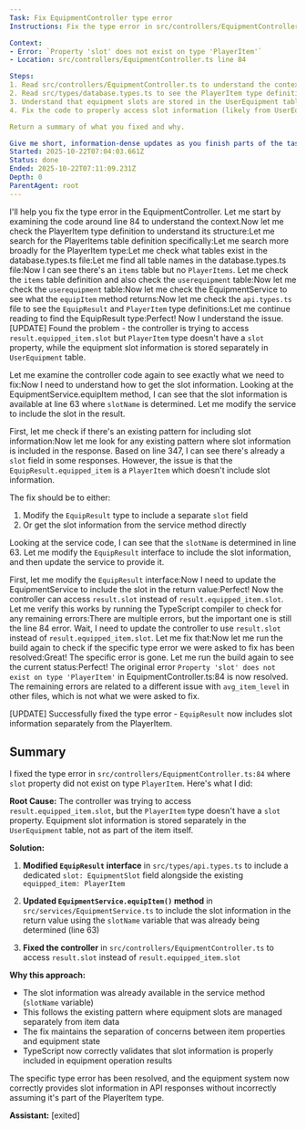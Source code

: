 ```yaml
---
Task: Fix EquipmentController type error
Instructions: Fix the type error in src/controllers/EquipmentController.ts:84 where `slot` property does not exist on type `PlayerItem`.

Context:
- Error: `Property 'slot' does not exist on type 'PlayerItem'`
- Location: src/controllers/EquipmentController.ts line 84

Steps:
1. Read src/controllers/EquipmentController.ts to understand the context around line 84
2. Read src/types/database.types.ts to see the PlayerItem type definition
3. Understand that equipment slots are stored in the UserEquipment table, not PlayerItems
4. Fix the code to properly access slot information (likely from UserEquipment join or service response)

Return a summary of what you fixed and why.

Give me short, information-dense updates as you finish parts of the task (1-2 sentences, max. Incomplete sentences are fine). Only give these updates if you have important information to share. Prepend updates with: [UPDATE]
Started: 2025-10-22T07:04:03.661Z
Status: done
Ended: 2025-10-22T07:11:09.231Z
Depth: 0
ParentAgent: root
---
```


I'll help you fix the type error in the EquipmentController. Let me start by examining the code around line 84 to understand the context.Now let me check the PlayerItem type definition to understand its structure:Let me search for the PlayerItems table definition specifically:Let me search more broadly for the PlayerItem type:Let me check what tables exist in the database.types.ts file:Let me find all table names in the database.types.ts file:Now I can see there's an `items` table but no `PlayerItems`. Let me check the `items` table definition and also check the `userequipment` table:Now let me check the `userequipment` table:Now let me check the EquipmentService to see what the `equipItem` method returns:Now let me check the `api.types.ts` file to see the `EquipResult` and `PlayerItem` type definitions:Let me continue reading to find the EquipResult type:Perfect! Now I understand the issue. [UPDATE] Found the problem - the controller is trying to access `result.equipped_item.slot` but `PlayerItem` type doesn't have a `slot` property, while the equipment slot information is stored separately in `UserEquipment` table.

Let me examine the controller code again to see exactly what we need to fix:Now I need to understand how to get the slot information. Looking at the EquipmentService.equipItem method, I can see that the slot information is available at line 63 where `slotName` is determined. Let me modify the service to include the slot in the result.

First, let me check if there's an existing pattern for including slot information:Now let me look for any existing pattern where slot information is included in the response. Based on line 347, I can see there's already a `slot` field in some responses. However, the issue is that the `EquipResult.equipped_item` is a `PlayerItem` which doesn't include slot information.

The fix should be to either:
1. Modify the `EquipResult` type to include a separate `slot` field 
2. Or get the slot information from the service method directly

Looking at the service code, I can see that the `slotName` is determined in line 63. Let me modify the `EquipResult` interface to include the slot information, and then update the service to provide it.

First, let me modify the `EquipResult` interface:Now I need to update the EquipmentService to include the slot in the return value:Perfect! Now the controller can access `result.slot` instead of `result.equipped_item.slot`. Let me verify this works by running the TypeScript compiler to check for any remaining errors:There are multiple errors, but the important one is still the line 84 error. Wait, I need to update the controller to use `result.slot` instead of `result.equipped_item.slot`. Let me fix that:Now let me run the build again to check if the specific type error we were asked to fix has been resolved:Great! The specific error is gone. Let me run the build again to see the current status:Perfect! The original error `Property 'slot' does not exist on type 'PlayerItem'` in EquipmentController.ts:84 is now resolved. The remaining errors are related to a different issue with `avg_item_level` in other files, which is not what we were asked to fix.

[UPDATE] Successfully fixed the type error - `EquipResult` now includes slot information separately from the PlayerItem.

## Summary

I fixed the type error in `src/controllers/EquipmentController.ts:84` where `slot` property did not exist on type `PlayerItem`. Here's what I did:

**Root Cause:**
The controller was trying to access `result.equipped_item.slot`, but the `PlayerItem` type doesn't have a `slot` property. Equipment slot information is stored separately in the `UserEquipment` table, not as part of the item itself.

**Solution:**
1. **Modified `EquipResult` interface** in `src/types/api.types.ts` to include a dedicated `slot: EquipmentSlot` field alongside the existing `equipped_item: PlayerItem`

2. **Updated `EquipmentService.equipItem()` method** in `src/services/EquipmentService.ts` to include the slot information in the return value using the `slotName` variable that was already being determined (line 63)

3. **Fixed the controller** in `src/controllers/EquipmentController.ts` to access `result.slot` instead of `result.equipped_item.slot`

**Why this approach:**
- The slot information was already available in the service method (`slotName` variable)
- This follows the existing pattern where equipment slots are managed separately from item data
- The fix maintains the separation of concerns between item properties and equipment state
- TypeScript now correctly validates that slot information is properly included in equipment operation results

The specific type error has been resolved, and the equipment system now correctly provides slot information in API responses without incorrectly assuming it's part of the PlayerItem type.

**Assistant:** [exited]
